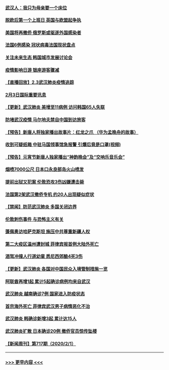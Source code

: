 #### [武汉人：我只为母亲要一个床位](../pages/prog202/a102768250.md?t=02040422) 
#### [脱欧后第一个上班日 英国与欧盟起争执](../pages/prog202/a102768252.md?t=02040422) 
#### [美国将再撤侨 俄罗斯或驱逐外国感染者](../pages/prog202/a102768247.md?t=02040422) 
#### [法国6例感染 冠状病毒法国现状盘点](../pages/prog202/a102768157.md?t=02040422) 
#### [关注未来生态 韩国城市发展讨论会](../pages/prog202/a102768153.md?t=02040422) 
#### [疫情影响日游 银座游客骤减](../pages/prog202/a102768160.md?t=02040422) 
#### [【直播回放】2.3武汉肺炎疫情追踪](../pages/prog202/a102768128.md?t=02040422) 
#### [2月3日国际重要讯息](../pages/prog202/a102767896.md?t=02040422) 
#### [【更新】武汉肺炎 美增至11病例 访问韩国65人失联](../pages/prog202/a102758911.md?t=02040422) 
#### [防堵武汉疫情 马尔地夫禁自中国到访旅客](../pages/prog202/a102767847.md?t=02040422) 
#### [【预告】新唐人将独家播出故事片：红龙之爪 （华为孟晚舟的故事）](../pages/prog202/a102767728.md?t=02040422) 
#### [收到可疑纸箱 中驻马国领事馆急报警 引爆后竟是口罩(视频)](../pages/prog202/a102767695.md?t=02040422) 
#### [【预告】元宵节新唐人独家播出“神韵晚会”及“交响乐音乐会”](../pages/prog202/a102767674.md?t=02040422) 
#### [烟喷7000公尺 日本口永良部岛火山喷发](../pages/prog202/a102767687.md?t=02040422) 
#### [提前出狱又犯案 伦敦恐攻3伤凶嫌遭击毙](../pages/prog202/a102767635.md?t=02040422) 
#### [法国第2架武汉撤侨专机 约20人出现疑似症状](../pages/prog202/a102767617.md?t=02040422) 
#### [【禁闻】防范武汉肺炎  多国关闭边界](../pages/prog202/a102767542.md?t=02040422) 
#### [伦敦刺伤事件 与恐怖主义有关](../pages/prog202/a102767509.md?t=02040422) 
#### [蓬佩奥访哈萨克斯坦 施压中共尊重新疆人权](../pages/prog202/a102767395.md?t=02040422) 
#### [第二大疫区温州遭封城 菲律宾报首例大陆外死亡](../pages/prog202/a102767388.md?t=02040422) 
#### [酒驾冲撞人行道幼童 悉尼西郊酿4死3伤](../pages/prog202/a102767238.md?t=02040422) 
#### [【更新】武汉肺炎 各国对中国民众入境管制措施一览](../pages/prog202/a102767170.md?t=02040422) 
#### [阿联酋再增1起 累计5起确诊病例均来自武汉](../pages/prog202/a102767207.md?t=02040422) 
#### [武汉肺炎 越南确诊7例 国家进入防疫状态](../pages/prog202/a102767186.md?t=02040422) 
#### [首宗海外死亡 菲律宾武汉男子病情恶化不治](../pages/prog202/a102767150.md?t=02040422) 
#### [武汉肺炎 韩确诊新增3起 累计达15人](../pages/prog202/a102767132.md?t=02040422) 
#### [武汉肺炎扩散 日本确诊20例 撤侨官员惊传坠楼](../pages/prog202/a102767109.md?t=02040422) 
#### [【新闻周刊】第717期（2020/2/1）](../pages/prog202/a102767114.md?t=02040422) 

----
#### [ >>> 更早内容 <<< ](../indexes/prog202-earlier.md)
